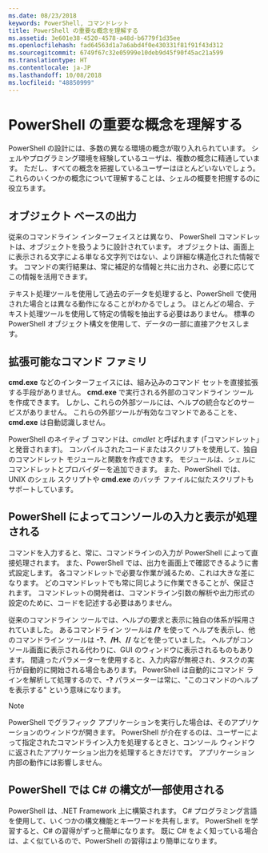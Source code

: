 ```yaml
---
ms.date: 08/23/2018
keywords: PowerShell, コマンドレット
title: PowerShell の重要な概念を理解する
ms.assetid: 3e601e38-4520-4578-a48d-b6779f1d35ee
ms.openlocfilehash: fad64563d1a7a6abd4f0e430331f81f91f43d312
ms.sourcegitcommit: 6749f67c32e05999e10deb9d45f90f45ac21a599
ms.translationtype: HT
ms.contentlocale: ja-JP
ms.lasthandoff: 10/08/2018
ms.locfileid: "48850999"
---
```

# <a name="understanding-important-powershell-concepts"></a>PowerShell の重要な概念を理解する

PowerShell の設計には、多数の異なる環境の概念が取り入れられています。 シェルやプログラミング環境を経験しているユーザは、複数の概念に精通しています。 ただし、すべての概念を把握しているユーザーはほとんどいないでしょう。 これらのいくつかの概念について理解することは、シェルの概要を把握するのに役立ちます。

## <a name="output-is-object-based"></a>オブジェクト ベースの出力

従来のコマンドライン インターフェイスとは異なり、 PowerShell コマンドレットは、オブジェクトを扱うように設計されています。
オブジェクトは、画面上に表示される文字による単なる文字列ではない、より詳細な構造化された情報です。 コマンドの実行結果は、常に補足的な情報と共に出力され、必要に応じてこの情報を活用できます。

テキスト処理ツールを使用して過去のデータを処理すると、PowerShell で使用された場合とは異なる動作になることがわかるでしょう。 ほとんどの場合、テキスト処理ツールを使用して特定の情報を抽出する必要はありません。 標準の PowerShell オブジェクト構文を使用して、データの一部に直接アクセスします。

## <a name="the-command-family-is-extensible"></a>拡張可能なコマンド ファミリ

**cmd.exe** などのインターフェイスには、組み込みのコマンド セットを直接拡張する手段がありません。 **cmd.exe** で実行される外部のコマンドライン ツールを作成できます。 しかし、これらの外部ツールには、ヘルプの統合などのサービスがありません。 これらの外部ツールが有効なコマンドであることを、**cmd.exe** は自動認識しません。

PowerShell のネイティブ コマンドは、*cmdlet* と呼ばれます (「コマンドレット」と発音されます)。 コンパイルされたコードまたはスクリプトを使用して、独自のコマンドレット モジュールと関数を作成できます。 モジュールは、シェルにコマンドレットとプロバイダーを追加できます。 また、PowerShell では、UNIX のシェル スクリプトや **cmd.exe** のバッチ ファイルに似たスクリプトもサポートしています。

## <a name="powershell-handles-console-input-and-display"></a>PowerShell によってコンソールの入力と表示が処理される

コマンドを入力すると、常に、コマンドラインの入力が PowerShell によって直接処理されます。 また、PowerShell では、出力を画面上で確認できるように書式設定します。 各コマンドレットで必要な作業が減るため、これは大きな差になります。 どのコマンドレットでも常に同じように作業できることが、保証されます。 コマンドレットの開発者は、コマンドライン引数の解析や出力形式の設定のために、コードを記述する必要はありません。

従来のコマンドライン ツールでは、ヘルプの要求と表示に独自の体系が採用されていました。 あるコマンドライン ツールは **/?** を使って ヘルプを表示し、他のコマンドライン ツールは **-?**、**/H**、**//** などを使っていました。 ヘルプがコンソール画面に表示される代わりに、GUI のウィンドウに表示されるものもあります。 間違ったパラメーターを使用すると、入力内容が無視され、タスクの実行が自動的に開始される場合もあります。
PowerShell は自動的にコマンド ラインを解析して処理するので、**-?**  パラメーターは常に、"このコマンドのヘルプを表示する" という意味になります。

> [!NOTE]
> PowerShell でグラフィック アプリケーションを実行した場合は、そのアプリケーションのウィンドウが開きます。
> PowerShell が介在するのは、ユーザーによって指定されたコマンドライン入力を処理するときと、コンソール ウィンドウに返されたアプリケーション出力を処理するときだけです。 アプリケーション内部の動作には影響しません。

## <a name="powershell-uses-some-c-syntax"></a>PowerShell では C# の構文が一部使用される

PowerShell は、.NET Framework 上に構築されます。 C# プログラミング言語を使用して、いくつかの構文機能とキーワードを共有します。 PowerShell を学習すると、C# の習得がずっと簡単になります。 既に C# をよく知っている場合は、よく似ているので、PowerShell の習得はより簡単になります。
